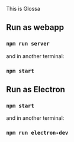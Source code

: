 This is Glossa

## Run as webapp

### `npm run server`

and in another terminal:
### `npm start`


## Run as Electron
### `npm start`

and in another terminal:
### `npm run electron-dev`

